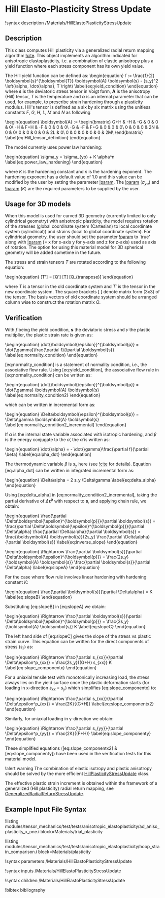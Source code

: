 # Hill Elasto-Plasticity Stress Update

!syntax description /Materials/HillElastoPlasticityStressUpdate

## Description

This class computes Hill plasticity via a generalized radial return mapping algorithm [!cite](versino2018generalized). This object implements an algorithm indicated for anisotropic elastoplasticity, i.e. a combination of elastic anisotropy plus a yield function where each stress component has its own yield value.

The Hill yield function can be defined as:
\begin{equation}
f := \frac{1}{2} \boldsymbol{s}^{\boldsymbol{T}} \boldsymbol{A} \boldsymbol{s} - {s_y}^2 \left(\alpha, \dot{\alpha}, T \right)
\label{eq:yield_condition}
\end{equation}
where $\boldsymbol{s}$ is the deviatoric stress tensor in Voigt form, $\boldsymbol{A}$ is the anisotropy (Hill) tensor, $T$ is the temperature and $\alpha$ is an internal parameter that can be used, for example, to prescribe strain hardening through a plasticity modulus. Hill's tensor is defined as a six by six matrix using the unitless constants $F$, $G$, $H$, $L$, $M$ and $N$ as following:

\begin{equation}
\boldsymbol{A} :=
  \begin{bmatrix}
  G+H & -H & -G & 0 & 0 & 0\\
  -H & F+H & -F & 0 & 0 & 0\\
  -G & -F & F+G & 0 & 0 & 0\\
  0 & 0 & 0 & 2N & 0 & 0\\
  0 & 0 & 0 & 0 & 2L & 0\\
  0 & 0 & 0 & 0 & 0 & 2M\\
  \end{bmatrix}
  \label{eq:Hill_tensor_definition}
\end{equation}

The model currently uses power law hardening:

\begin{equation}
\sigma_y = \sigma_{yo} + K \alpha^n
\label{eq:power_law_hardening}
\end{equation}

where $K$ is the hardening constant and $n$ is the hardening exponent. The hardening exponent has a default value of 1.0 and this value can be modified by the user by setting the parameter [!param](/Materials/HillElastoPlasticityStressUpdate/hardening_exponent). The [!param](/Materials/HillElastoPlasticityStressUpdate/yield_stress) ($\sigma_{yo}$) and [!param](/Materials/HillElastoPlasticityStressUpdate/hardening_constant) ($K$) are the required parameters to be supplied by the user.

## Usage for 3D models

When this model is used for curved 3D geometry (currently limited to only cylindrical geometry) with anisotropic plasticity, the model requires rotation of the stresses (global coordinate system (Cartesian) to local coordinate system (cylindrical)) and strains (local to global coordinate system). For cylindrical geometry, the user should set the parameter [!param](/Materials/HillElastoPlasticityStressUpdate/local_cylindrical_csys) to 'true' along with [!param](/Materials/HillElastoPlasticityStressUpdate/axis) (= x for x-axis y for y-axis and z for z-axis) used as axis of rotation. The option for using this material model for 3D spherical geometry will be added sometime in the future.

The stress and strain tensors $T$ are rotated according to the following equation:

\begin{equation}
[T'] = [Q'] [T] [Q_{transpose}]
\end{equation}

where $T$ is a tensor in the old coordinate system and $T'$ is the tensor in the new coordinate system. The square brackets $[$ $]$ denote matrix form (3x3) of the tensor. The basis vectors of old coordinate system should be arranged column wise to construct the rotation matrix $Q$.


## Verification

With $f$ being the yield condition, $\boldsymbol{s}$ the deviatoric stress and $\gamma$ the plastic multiplier, the plastic strain rate is given as:

\begin{equation}
\dot{\boldsymbol{\epsilon}}^{\boldsymbol{p}} = \dot{\gamma}\frac{\partial f}{\partial \boldsymbol{s}}
\label{eq:normality_condition}
\end{equation}

[eq:normality_condition] is a statement of normality condition, i.e., the associative flow rule. Using [eq:yield_condition], the associative flow rule in [eq:normality_condition] can be written as:

\begin{equation}
\dot{\boldsymbol{\epsilon}}^{\boldsymbol{p}} = \dot{\gamma} \boldsymbol{A} \boldsymbol{s}
\label{eq:normality_condition2}
\end{equation}

which can be written in incremental form as:

\begin{equation}
\Delta\boldsymbol{\epsilon}^{\boldsymbol{p}} = \Delta\gamma \boldsymbol{A} \boldsymbol{s}
\label{eq:normality_condition2_incremental}
\end{equation}

If $\alpha$ is the internal state variable associated with isotropic hardening, and $\beta$ is the energy conjugate to the $\dot{\alpha}$, the $\dot{\alpha}$ is written as:

\begin{equation}
\dot{\alpha} = - \dot{\gamma}\frac{\partial f}{\partial \beta}
\label{eq:alpha_dot}
\end{equation}

The thermodynamic variable $\beta$ is $s_y$ here (see [!cite](versino2018generalized) for details). Equation [eq:alpha_dot] can be written in integrated incremental form as:

\begin{equation}
\Delta\alpha = 2 s_y \Delta\gamma
\label{eq:delta_alpha}
\end{equation}

Using [eq:delta_alpha] in [eq:normality_condition2_incremental], taking the partial derivative of $\Delta\boldsymbol{\epsilon}^{\boldsymbol{p}}$ with respect to $\boldsymbol{s}$, and applying chain rule, we obtain:

\begin{equation}
\frac{\partial \Delta\boldsymbol{\epsilon}^{\boldsymbol{p}}}{\partial \boldsymbol{s}} = \frac{\partial \Delta\boldsymbol{\epsilon}^{\boldsymbol{p}}}{\partial \Delta\alpha} \frac{\partial \Delta\alpha}{\partial \boldsymbol{s}} = \frac{\boldsymbol{A} \boldsymbol{s}}{2s_y} \frac{\partial \Delta\alpha}{\partial \boldsymbol{s}}
\label{eq:inverse_slope}
\end{equation}

\begin{equation}
\Rightarrow \frac{\partial \boldsymbol{s}}{\partial \Delta\boldsymbol{\epsilon}^{\boldsymbol{p}}} = \frac{2s_y}{\boldsymbol{A} \boldsymbol{s}} \frac{\partial \boldsymbol{s}}{\partial \Delta\alpha}
\label{eq:slopeA}
\end{equation}

For the case where flow rule involves linear hardening with hardening constant $K$:

\begin{equation}
\frac{\partial \boldsymbol{s}}{\partial \Delta\alpha} = K
\label{eq:slopeB}
\end{equation}

Substituting [eq:slopeB] in [eq:slopeA] we obtain:

\begin{equation}
\Rightarrow \frac{\partial \boldsymbol{s}}{\partial \Delta\boldsymbol{\epsilon}^{\boldsymbol{p}}} = \frac{2s_y}{\boldsymbol{A} \boldsymbol{s}} K
\label{eq:slopeC}
\end{equation}

The left hand side of [eq:slopeC] gives the slope of the stress vs plastic strain curve. This equation can be written for the direct components of stress ($s_{ii}$) as:

\begin{equation}
\Rightarrow \frac{\partial s_{xx}}{\partial \Delta\epsilon^p_{xx}} = \frac{2s_y}{(G+H) s_{xx}} K
\label{eq:slope_componentx}
\end{equation}

For a uniaxial tensile test with monotonically increasing load, the stress always lies on the yield surface once the plastic deformation starts (for loading in x-direction $s_{xx}$ = $s_y$) which simplifies [eq:slope_componentx] to:

\begin{equation}
\Rightarrow \frac{\partial s_{xx}}{\partial \Delta\epsilon^p_{xx}} = \frac{2K}{(G+H)}
\label{eq:slope_componentx2}
\end{equation}

Similarly, for uniaxial loading in y-direction we obtain:

\begin{equation}
\Rightarrow \frac{\partial s_{yy}}{\partial \Delta\epsilon^p_{yy}} = \frac{2K}{(F+H)}
\label{eq:slope_componenty}
\end{equation}

These simplified equations ([eq:slope_componentx2] & [eq:slope_componenty]) have been used in the verification tests for this material model.

!alert warning
The combination of elastic isotropy and plastic anisotropy should be solved by the more efficient [HillPlasticityStressUpdate](/HillPlasticityStressUpdate.md) class.

The effective plastic strain increment is obtained within the framework of a generalized (Hill plasticity) radial return mapping, see
[GeneralizedRadialReturnStressUpdate](/GeneralizedRadialReturnStressUpdate.md).

## Example Input File Syntax

!listing modules/tensor_mechanics/test/tests/anisotropic_elastoplasticity/ad_aniso_plasticity_x_one.i block=Materials/trial_plasticity

!listing modules/tensor_mechanics/test/tests/anisotropic_elastoplasticity/hoop_strain_comparison.i block=Materials/plasticity

!syntax parameters /Materials/HillElastoPlasticityStressUpdate

!syntax inputs /Materials/HillElastoPlasticityStressUpdate

!syntax children /Materials/HillElastoPlasticityStressUpdate

!bibtex bibliography
